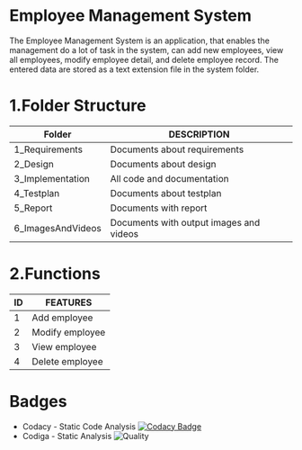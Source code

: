 # Employee Management System
The Employee Management System is an application, that enables the management do a lot of task in the system,  can add new employees, view all employees, modify employee detail, and delete employee record. The entered data are stored as a text extension file in the system folder.

# 1.Folder Structure
| Folder | DESCRIPTION | 
| ------ | ------ | 
| 1_Requirements |Documents about requirements| 
| 2_Design | Documents about design | 
| 3_Implementation | All code and documentation  | 
| 4_Testplan  | Documents about testplan |
| 5_Report | Documents with report |
| 6_ImagesAndVideos | Documents with output images and videos |

# 2.Functions
| ID | FEATURES | 
| ------ | ------ | 
| 1 | Add employee | 
| 2 | Modify employee | 
| 3 | View employee | 
| 4 | Delete employee |

# Badges
* Codacy - Static Code Analysis [![Codacy Badge](https://app.codacy.com/project/badge/Grade/c02e0d5e8dd9423389ac3b7621d0ca55)](https://www.codacy.com/gh/Santhosh1021/M1_March_2022/dashboard?utm_source=github.com&amp;utm_medium=referral&amp;utm_content=Santhosh1021/M1_March_2022&amp;utm_campaign=Badge_Grade)
* Codiga - Static Analysis ![Quality](https://api.codiga.io/project/32164/status/svg)


